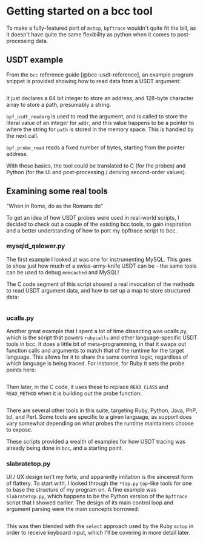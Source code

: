 # Getting started on a bcc tool

To make a fully-featured port of `mctop`, `bpftrace` wouldn't quite fit the
bill, as it doesn't have quite the same flexibility as python when it comes to
post-processing data.

## USDT example

From the `bcc` reference guide [@bcc-usdt-reference], an example program
snippet is provided showing how to read data from a USDT argument:

```{.c include=src/bcc/docs/reference_guide.md startLine=235 endLine=242}
```

It just declares a 64 bit integer to store an address, and 128-byte character
array to store a path, presumably a string.

`bpf_usdt_readarg` is used to read the argument, and is called to store the
literal value of an integer for `addr`, and this value happens to be a pointer
to where the string for `path` is stored in the memory space. This is handled
by the next call.

`bpf_probe_read` reads a fixed number of bytes, starting from the pointer
address.

With these basics, the tool could be translated to C (for the probes) and
Python (for the UI and post-processing / deriving second-order values).

## Examining some real tools

"When in Rome, do as the Romans do"

To get an idea of how USDT probes were used in real-world scripts, I decided to
check out a couple of the existing bcc tools, to gain inspiration and a better
understanding of how to port my bpftrace script to bcc.

### mysqld_qslower.py

The first example I looked at was one for instrumenting MySQL. This goes to
show just how much of a swiss-army-knife USDT can be - the same tools can be
used to debug `memcached` and MySQL!

The C code segment of this script showed a real invocation of the methods to
read USDT argument data, and how to set up a map to store structured data:

```{.c include=src/bcc/tools/mysqld_qslower.py startLine=44 endLine=68}
```
### ucalls.py

Another great example that I spent a lot of time dissecting was ucalls.py,
which is the script that powers `rubycalls` and other language-specific USDT
tools in bcc. It does a little bit of meta-programming, in that it swaps out
function calls and arguments to match that of the runtime for the target
language. This allows for it to share the same control logic, regardless of
which language is being traced. For instance, for Ruby it sets the probe
points here:

```{.python include=src/bcc/tools/lib/ucalls.py startLine=91 endLine=96}
```

Then later, in the C code, it uses these to replace `READ_CLASS` and
`READ_METHOD` when it is building out the probe function:


```{.c include=src/bcc/tools/lib/ucalls.py startLine=151 endLine=163}
```

There are several other tools in this suite, targeting Ruby, Python, Java, PhP,
 tcl, and Perl. Some tools are specific to a given language, as support does
vary somewhat depending on what probes the runtime maintainers choose to
expose.

These scripts provided a wealth of examples for how USDT tracing was already
being done in `bcc`, and a starting point.

### slabratetop.py

UI / UX design isn't my forte, and apparently imitation is the sincerest form
of flattery. To start with, I looked through the `*top.py` `top`-like tools for
one to base the structure of my program on. A fine example was
`slabratetop.py`, which happens to be the Python version of the `bpftrace`
script that I showed earlier. The design of its main control loop and argument
parsing were the main concepts borrowed:

```{.python include=src/bcc/tools/slabratetop.py startLine=112 endLine=143}
```

This was then blended with the `select` approach used by the Ruby `mctop` in
order to receive keyboard input, which I'll be covering in more detail later.
